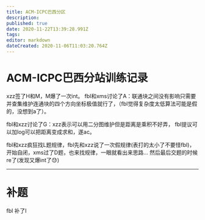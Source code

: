 ```yaml
---
title: ACM-ICPC巴西分区
description: 
published: true
date: 2020-11-22T13:39:28.991Z
tags: 
editor: markdown
dateCreated: 2020-11-06T11:03:20.764Z
---
```


# ACM-ICPC巴西分站训练记录
xzz签了H和M，M爆了一次int。
fbl和xms讨论了A：联通块之间没有影响只需要并查集维护连通块的四个方向坐标极值就行了，（fbl觉得复杂度太低算法可能是假的，没想到a了）。

fbl和xzz讨论了G：xzz表示可以用二分图维护但是距离是乘积不好弄，
fbl提议可以加log可以把距离变成求和，遂ac。

fbl和xzz疯狂找L题规律，fbl先和xzz说了一次假规律(表打的太小了不要怪fbl)，开始自闭，xms过了D题，也来找规律，一眼就看出来思路... 然后最后交题的时候re了(发现又爆int了😓)

-----
# 补题
fbl 补了I